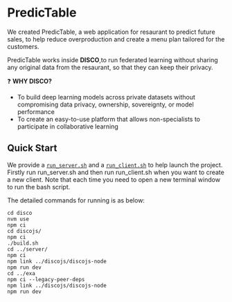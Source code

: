 # **PredicTable** 


We created PredicTable, a web application for resaurant to predict future sales, to help reduce overproduction and create a menu plan tailored for the customers.

PredicTable works inside **DISCO**,to run federated learning without sharing any original data from the resaurant, so that they can keep their privacy.

:question: **WHY DISCO?** 
- To build deep learning models across private datasets without compromising data privacy, ownership, sovereignty, or model performance
- To create an easy-to-use platform that allows non-specialists to participate in collaborative learning


## Quick Start
We provide a [`run_server.sh`](run_server.sh) and a [`run_client.sh`](run_client.sh) to help launch the project.
Firstly run run_server.sh and then run run_client.sh when you want to create a new client. Note that each time you need to open a new terminal window to run the bash script.

The detailed commands for running is as below:
```
cd disco
nvm use
npm ci
cd discojs/
npm ci
./build.sh 
cd ../server/
npm ci
npm link ../discojs/discojs-node
npm run dev
cd ../exa
npm ci --legacy-peer-deps
npm link ../discojs/discojs-node
npm run dev
```


